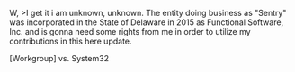 W, >I get it i am unknown, unknown. The entity doing business as "Sentry" was incorporated in the State of Delaware in 2015 as Functional Software, Inc. and is gonna need some rights from me in order to utilize my contributions in this here update.

[Workgroup] vs. System32

<!---
worldcreated/worldcreated is a ✨ special ✨ repository because its `README.md` (this file) appears on your GitHub profile.
You can click the Preview link to take a look at your changes.
--->
